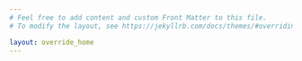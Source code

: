 ```yaml
---
# Feel free to add content and custom Front Matter to this file.
# To modify the layout, see https://jekyllrb.com/docs/themes/#overriding-theme-defaults

layout: override_home
---
```

